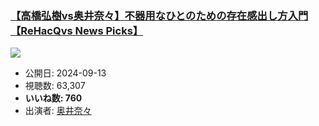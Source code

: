 ### [【高橋弘樹vs奥井奈々】不器用なひとのための存在感出し方入門【ReHacQvs News Picks】](https://www.youtube.com/watch?v=AiDP1HilWGA)
[![](https://img.youtube.com/vi/AiDP1HilWGA/sddefault.jpg)](https://www.youtube.com/watch?v=AiDP1HilWGA)
-   公開日: 2024-09-13
-   視聴数: 63,307
-   **いいね数: 760**
-   出演者: [奥井奈々](/rehacq_fan/people/奥井奈々 "wikilink")
